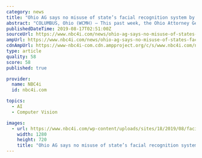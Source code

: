 ```yaml
---
category: news
title: "Ohio AG says no misuse of state’s facial recognition system by feds but more training is needed"
abstract: "COLUMBUS, Ohio (WCMH) — This past week, the Ohio Attorney General’s office released the findings of its review of the state’s facial recognition system after a report that federal agencies may have been using systems in other states for surveillance."
publishedDateTime: 2019-08-17T02:51:00Z
sourceUrl: https://www.nbc4i.com/news/ohio-ag-says-no-misuse-of-states-facial-recognition-system-by-feds-but-more-training-is-needed/
ampUrl: https://www.nbc4i.com/news/ohio-ag-says-no-misuse-of-states-facial-recognition-system-by-feds-but-more-training-is-needed/amp/
cdnAmpUrl: https://www-nbc4i-com.cdn.ampproject.org/c/s/www.nbc4i.com/news/ohio-ag-says-no-misuse-of-states-facial-recognition-system-by-feds-but-more-training-is-needed/amp/
type: article
quality: 58
score: 58
published: true

provider:
  name: NBC4i
  id: nbc4i.com

topics:
  - AI
  - Computer Vision

images:
  - url: https://www.nbc4i.com/wp-content/uploads/sites/18/2019/08/facial-recognition.jpg?w=1280&amp;h=720&amp;crop=1
    width: 1280
    height: 720
    title: "Ohio AG says no misuse of state’s facial recognition system by feds but more training is needed"
---
```

